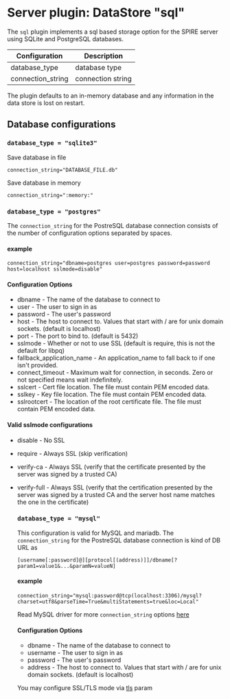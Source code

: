 # Server plugin: DataStore "sql"

The `sql` plugin implements a sql based storage option for the SPIRE server using SQLite and PostgreSQL databases.

| Configuration     | Description                                |
| ------------------| ------------------------------------------ |
| database_type     | database type                              |
| connection_string | connection string                          |

The plugin defaults to an in-memory database and any information in the data store is lost on restart.

## Database configurations

### `database_type = "sqlite3"`
Save database in file
```
connection_string="DATABASE_FILE.db"
```

Save database in memory
```
connection_string=":memory:"
```

### `database_type = "postgres"`

The `connection_string` for the PostreSQL database connection consists of the number of configuration options separated by spaces.

#### example
```
connection_string="dbname=postgres user=postgres password=password host=localhost sslmode=disable"
```

#### Configuration Options
* dbname - The name of the database to connect to
* user - The user to sign in as
* password - The user's password
* host - The host to connect to. Values that start with / are for unix
  domain sockets. (default is localhost)
* port - The port to bind to. (default is 5432)
* sslmode - Whether or not to use SSL (default is require, this is not
  the default for libpq)
* fallback_application_name - An application_name to fall back to if one isn't provided.
* connect_timeout - Maximum wait for connection, in seconds. Zero or
  not specified means wait indefinitely.
* sslcert - Cert file location. The file must contain PEM encoded data.
* sslkey - Key file location. The file must contain PEM encoded data.
* sslrootcert - The location of the root certificate file. The file
  must contain PEM encoded data.

#### Valid sslmode configurations
* disable - No SSL
* require - Always SSL (skip verification)
* verify-ca - Always SSL (verify that the certificate presented by the
  server was signed by a trusted CA)
* verify-full - Always SSL (verify that the certification presented by
  the server was signed by a trusted CA and the server host name
  matches the one in the certificate)

  ### `database_type = "mysql"`

  This configuration is valid for MySQL and mariadb.
  The `connection_string` for the PostreSQL database connection is kind of DB URL as

  ```
  [username[:password]@][protocol[(address)]]/dbname[?param1=value1&...&paramN=valueN]
  ```

  #### example
  ```
  connection_string="mysql:password@tcp(localhost:3306)/mysql?charset=utf8&parseTime=True&multiStatements=true&loc=Local"
  ```

  Read MySQL driver for more `connection_string` options [here](https://github.com/go-sql-driver/mysql)

  #### Configuration Options
  * dbname - The name of the database to connect to
  * username - The user to sign in as
  * password - The user's password
  * address - The host to connect to. Values that start with / are for unix
    domain sockets. (default is localhost)

  You may configure SSL/TLS mode via [tls](https://github.com/go-sql-driver/mysql#tls) param
